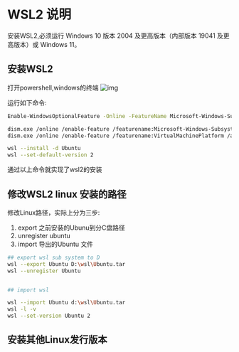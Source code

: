 # WSL2 说明

安装WSL2,必须运行 Windows 10 版本 2004 及更高版本（内部版本 19041 及更高版本）或 Windows 11。


## 安装WSL2

打开powershell,windows的终端
![img](https://docs.microsoft.com/zh-cn/windows/wsl/media/wsl-install.png)

运行如下命令:
```sh
Enable-WindowsOptionalFeature -Online -FeatureName Microsoft-Windows-Subsystem-Linux

```
```sh
dism.exe /online /enable-feature /featurename:Microsoft-Windows-Subsystem-Linux /all /norestart
dism.exe /online /enable-feature /featurename:VirtualMachinePlatform /all /norestart

wsl --install -d Ubuntu
wsl --set-default-version 2
```

通过以上命令就实现了wsl2的安装


## 修改WSL2 linux 安装的路径

修改Linux路径，实际上分为三步:
1. export 之前安装的Ubunu到分C盘路径
2. unregister ubuntu
3. import 导出的Ubuntu 文件

```sh
## export wsl sub system to D 
wsl --export Ubuntu D:\wsl\Ubuntu.tar
wsl --unregister Ubuntu


## import wsl

wsl --import Ubuntu d:\wsl\Ubuntu.tar
wsl -l -v
wsl --set-version Ubuntu 2
```


## 安装其他Linux发行版本

```sh

```